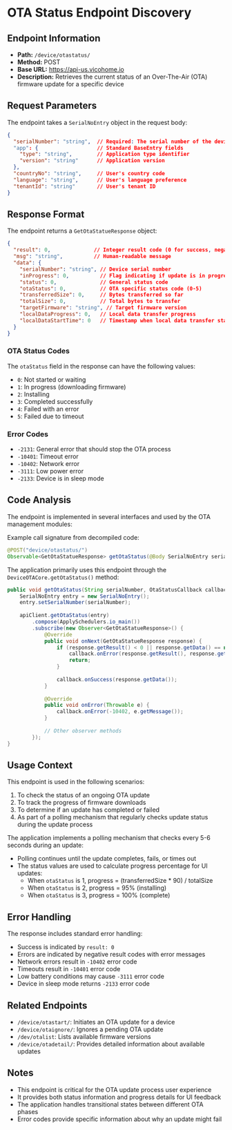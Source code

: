 # OTA Status Endpoint Discovery

## Endpoint Information
- **Path:** `/device/otastatus/`
- **Method:** POST
- **Base URL:** https://api-us.vicohome.io
- **Description:** Retrieves the current status of an Over-The-Air (OTA) firmware update for a specific device

## Request Parameters
The endpoint takes a `SerialNoEntry` object in the request body:

```json
{
  "serialNumber": "string",  // Required: The serial number of the device
  "app": {                   // Standard BaseEntry fields
    "type": "string",        // Application type identifier
    "version": "string"      // Application version
  },
  "countryNo": "string",     // User's country code
  "language": "string",      // User's language preference
  "tenantId": "string"       // User's tenant ID
}
```

## Response Format
The endpoint returns a `GetOtaStatueResponse` object:

```json
{
  "result": 0,              // Integer result code (0 for success, negative values for errors)
  "msg": "string",          // Human-readable message
  "data": {
    "serialNumber": "string", // Device serial number
    "inProgress": 0,          // Flag indicating if update is in progress (0 or 1)
    "status": 0,              // General status code
    "otaStatus": 0,           // OTA specific status code (0-5)
    "transferredSize": 0,     // Bytes transferred so far
    "totalSize": 0,           // Total bytes to transfer
    "targetFirmware": "string", // Target firmware version
    "localDataProgress": 0,   // Local data transfer progress
    "localDataStartTime": 0   // Timestamp when local data transfer started
  }
}
```

### OTA Status Codes
The `otaStatus` field in the response can have the following values:
- `0`: Not started or waiting
- `1`: In progress (downloading firmware)
- `2`: Installing
- `3`: Completed successfully
- `4`: Failed with an error
- `5`: Failed due to timeout

### Error Codes
- `-2131`: General error that should stop the OTA process
- `-10401`: Timeout error
- `-10402`: Network error
- `-3111`: Low power error
- `-2133`: Device is in sleep mode

## Code Analysis
The endpoint is implemented in several interfaces and used by the OTA management modules:

Example call signature from decompiled code:
```java
@POST("device/otastatus/")
Observable<GetOtaStatueResponse> getOtaStatus(@Body SerialNoEntry serialNoEntry);
```

The application primarily uses this endpoint through the `DeviceOTACore.getOtaStatus()` method:
```java
public void getOtaStatus(String serialNumber, OtaStatusCallback callback) {
    SerialNoEntry entry = new SerialNoEntry();
    entry.setSerialNumber(serialNumber);
    
    apiClient.getOtaStatus(entry)
        .compose(ApplySchedulers.io_main())
        .subscribe(new Observer<GetOtaStatueResponse>() {
            @Override
            public void onNext(GetOtaStatueResponse response) {
                if (response.getResult() < 0 || response.getData() == null) {
                    callback.onError(response.getResult(), response.getMsg());
                    return;
                }
                
                callback.onSuccess(response.getData());
            }
            
            @Override
            public void onError(Throwable e) {
                callback.onError(-10402, e.getMessage());
            }
            
            // Other observer methods
        });
}
```

## Usage Context
This endpoint is used in the following scenarios:
1. To check the status of an ongoing OTA update
2. To track the progress of firmware downloads
3. To determine if an update has completed or failed
4. As part of a polling mechanism that regularly checks update status during the update process

The application implements a polling mechanism that checks every 5-6 seconds during an update:
- Polling continues until the update completes, fails, or times out
- The status values are used to calculate progress percentage for UI updates:
  - When `otaStatus` is 1, progress = (transferredSize * 90) / totalSize
  - When `otaStatus` is 2, progress = 95% (installing)
  - When `otaStatus` is 3, progress = 100% (complete)

## Error Handling
The response includes standard error handling:
- Success is indicated by `result: 0`
- Errors are indicated by negative result codes with error messages
- Network errors result in `-10402` error code
- Timeouts result in `-10401` error code
- Low battery conditions may cause `-3111` error code
- Device in sleep mode returns `-2133` error code

## Related Endpoints
- `/device/otastart/`: Initiates an OTA update for a device
- `/device/otaignore/`: Ignores a pending OTA update
- `/dev/otalist`: Lists available firmware versions
- `/device/otadetail/`: Provides detailed information about available updates

## Notes
- This endpoint is critical for the OTA update process user experience
- It provides both status information and progress details for UI feedback
- The application handles transitional states between different OTA phases
- Error codes provide specific information about why an update might fail